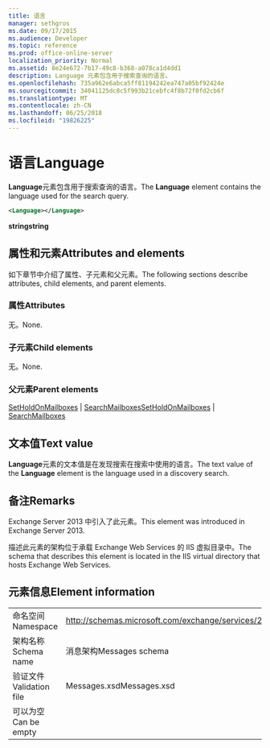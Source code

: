 ```yaml
---
title: 语言
manager: sethgros
ms.date: 09/17/2015
ms.audience: Developer
ms.topic: reference
ms.prod: office-online-server
localization_priority: Normal
ms.assetid: 8e24e672-7b17-49c8-b368-a078ca1d4dd1
description: Language 元素包含用于搜索查询的语言。
ms.openlocfilehash: 735a962e6abca5ff81194242ea747a05bf92424e
ms.sourcegitcommit: 34041125dc8c5f993b21cebfc4f8b72f0fd2cb6f
ms.translationtype: MT
ms.contentlocale: zh-CN
ms.lasthandoff: 06/25/2018
ms.locfileid: "19826225"
---
```

# <a name="language"></a><span data-ttu-id="d2847-103">语言</span><span class="sxs-lookup"><span data-stu-id="d2847-103">Language</span></span>

<span data-ttu-id="d2847-104">**Language**元素包含用于搜索查询的语言。</span><span class="sxs-lookup"><span data-stu-id="d2847-104">The **Language** element contains the language used for the search query.</span></span> 
  
```XML
<Language></Language>
```

 <span data-ttu-id="d2847-105">**string**</span><span class="sxs-lookup"><span data-stu-id="d2847-105">**string**</span></span>
## <a name="attributes-and-elements"></a><span data-ttu-id="d2847-106">属性和元素</span><span class="sxs-lookup"><span data-stu-id="d2847-106">Attributes and elements</span></span>

<span data-ttu-id="d2847-107">如下章节中介绍了属性、子元素和父元素。</span><span class="sxs-lookup"><span data-stu-id="d2847-107">The following sections describe attributes, child elements, and parent elements.</span></span>
  
### <a name="attributes"></a><span data-ttu-id="d2847-108">属性</span><span class="sxs-lookup"><span data-stu-id="d2847-108">Attributes</span></span>

<span data-ttu-id="d2847-109">无。</span><span class="sxs-lookup"><span data-stu-id="d2847-109">None.</span></span>
  
### <a name="child-elements"></a><span data-ttu-id="d2847-110">子元素</span><span class="sxs-lookup"><span data-stu-id="d2847-110">Child elements</span></span>

<span data-ttu-id="d2847-111">无。</span><span class="sxs-lookup"><span data-stu-id="d2847-111">None.</span></span>
  
### <a name="parent-elements"></a><span data-ttu-id="d2847-112">父元素</span><span class="sxs-lookup"><span data-stu-id="d2847-112">Parent elements</span></span>

<span data-ttu-id="d2847-113">[SetHoldOnMailboxes](setholdonmailboxes.md) | [SearchMailboxes](searchmailboxes.md)</span><span class="sxs-lookup"><span data-stu-id="d2847-113">[SetHoldOnMailboxes](setholdonmailboxes.md) | [SearchMailboxes](searchmailboxes.md)</span></span>
  
## <a name="text-value"></a><span data-ttu-id="d2847-114">文本值</span><span class="sxs-lookup"><span data-stu-id="d2847-114">Text value</span></span>

<span data-ttu-id="d2847-115">**Language**元素的文本值是在发现搜索在搜索中使用的语言。</span><span class="sxs-lookup"><span data-stu-id="d2847-115">The text value of the **Language** element is the language used in a discovery search.</span></span> 
  
## <a name="remarks"></a><span data-ttu-id="d2847-116">备注</span><span class="sxs-lookup"><span data-stu-id="d2847-116">Remarks</span></span>

<span data-ttu-id="d2847-117">Exchange Server 2013 中引入了此元素。</span><span class="sxs-lookup"><span data-stu-id="d2847-117">This element was introduced in Exchange Server 2013.</span></span>
  
<span data-ttu-id="d2847-118">描述此元素的架构位于承载 Exchange Web Services 的 IIS 虚拟目录中。</span><span class="sxs-lookup"><span data-stu-id="d2847-118">The schema that describes this element is located in the IIS virtual directory that hosts Exchange Web Services.</span></span>
  
## <a name="element-information"></a><span data-ttu-id="d2847-119">元素信息</span><span class="sxs-lookup"><span data-stu-id="d2847-119">Element information</span></span>

|||
|:-----|:-----|
|<span data-ttu-id="d2847-120">命名空间</span><span class="sxs-lookup"><span data-stu-id="d2847-120">Namespace</span></span>  <br/> |http://schemas.microsoft.com/exchange/services/2006/messages  <br/> |
|<span data-ttu-id="d2847-121">架构名称</span><span class="sxs-lookup"><span data-stu-id="d2847-121">Schema name</span></span>  <br/> |<span data-ttu-id="d2847-122">消息架构</span><span class="sxs-lookup"><span data-stu-id="d2847-122">Messages schema</span></span>  <br/> |
|<span data-ttu-id="d2847-123">验证文件</span><span class="sxs-lookup"><span data-stu-id="d2847-123">Validation file</span></span>  <br/> |<span data-ttu-id="d2847-124">Messages.xsd</span><span class="sxs-lookup"><span data-stu-id="d2847-124">Messages.xsd</span></span>  <br/> |
|<span data-ttu-id="d2847-125">可以为空</span><span class="sxs-lookup"><span data-stu-id="d2847-125">Can be empty</span></span>  <br/> ||
   

